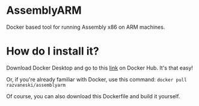 # AssemblyARM
Docker based tool for running Assembly x86 on ARM machines.

# How do I install it?

Download Docker Desktop and go to this [link](https://hub.docker.com/r/razvaneski/assemblyarm) on Docker Hub. It's that easy!

Or, if you're already familiar with Docker, use this command:
`docker pull razvaneski/assemblyarm`

Of course, you can also download this Dockerfile and build it yourself.
